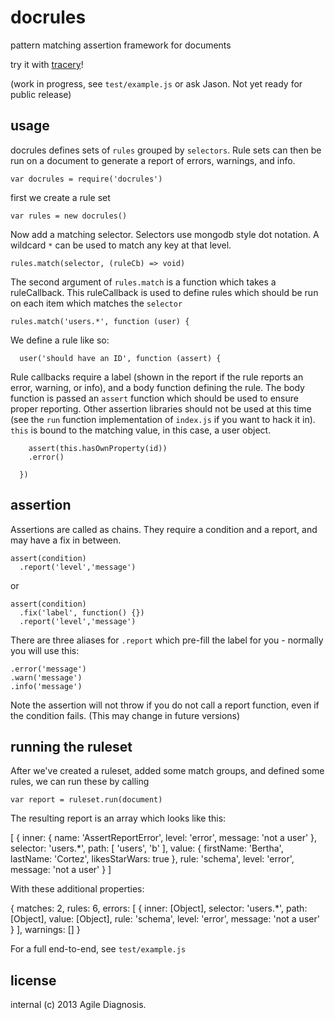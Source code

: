 # docrules
pattern matching assertion framework for documents

try it with [tracery](https://npm.im/tracery)!

(work in progress, see `test/example.js` or ask Jason. Not yet ready for public release)

## usage

docrules defines sets of `rules` grouped by `selectors`. Rule sets can then be run on a document to generate a report of errors, warnings, and info.

    var docrules = require('docrules')

first we create a rule set

    var rules = new docrules()

Now add a matching selector. Selectors use mongodb style dot notation. A wildcard `*` can be used to match any key at that level.

`rules.match(selector, (ruleCb) => void)`

The second argument of `rules.match` is a function which takes a ruleCallback. This ruleCallback is used to define rules which should be run on each item which matches the `selector`

    rules.match('users.*', function (user) {

We define a rule like so:

      user('should have an ID', function (assert) {

Rule callbacks require a label (shown in the report if the rule reports an error, warning, or info), and a body function defining the rule. The body function is passed an `assert` function which should be used to ensure proper reporting. Other assertion libraries should not be used at this time (see the `run` function implementation of `index.js` if you want to hack it in). `this` is bound to the matching value, in this case, a user object.

        assert(this.hasOwnProperty(id))
        .error()

      })

## assertion

Assertions are called as chains. They require a condition and a report, and may have a fix in between.

    assert(condition)
      .report('level','message')

or

    assert(condition)
      .fix('label', function() {})
      .report('level','message')

There are three aliases for `.report` which pre-fill the label for you - normally you will use this:

    .error('message')
    .warn('message')
    .info('message')

Note the assertion will not throw if you do not call a report function, even if the condition fails. (This may change in future versions)

## running the ruleset

After we've created a ruleset, added some match groups, and defined some rules, we can run these by calling

    var report = ruleset.run(document)

The resulting report is an array which looks like this:

   [ { inner:
       { name: 'AssertReportError',
         level: 'error',
         message: 'not a user' },
      selector: 'users.*',
      path: [ 'users', 'b' ],
      value: { firstName: 'Bertha', lastName: 'Cortez', likesStarWars: true },
      rule: 'schema',
      level: 'error',
      message: 'not a user' } ]

With these additional properties:

   {
    matches: 2,
    rules: 6,
    errors: [ { inner: [Object],
        selector: 'users.*',
        path: [Object],
        value: [Object],
        rule: 'schema',
        level: 'error',
        message: 'not a user' } ],
    warnings: [] }

For a full end-to-end, see `test/example.js`

## license
internal (c) 2013 Agile Diagnosis.